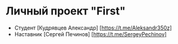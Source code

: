 # Личный проект "First"

* Студент [Кудрявцев Александр] [https://t.me/Aleksandr350z]
* Наставник [Сергей Печинов] [https://t.me/SergeyPechinov]
